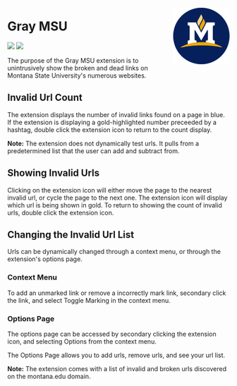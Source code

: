 <img src="logo/logo-128.png" alt="GrayMSU logo" align="right" width="128px"></img>

# Gray MSU
[![](https://img.shields.io/github/v/release/FlamedDogo99/GrayMSU?style=flat-square&logo=github&logoColor=white&label=GitHub&color=181717)](https://github.com/FlamedDogo99/GrayMSU/releases)
[![](https://img.shields.io/github/license/FlamedDogo99/GrayMSU?style=flat-square)](https://github.com/FlamedDogo99/GrayMSU/blob/master/LICENSE)


The purpose of the Gray MSU extension is to unintrusively show the broken and dead links on Montana State University's numerous websites.

## Invalid Url Count

The extension displays the number of invalid links found on a page in blue. If the extension is displaying a gold-highlighted number preceeded by a hashtag, double click the extension icon to return to the count display.

**Note:** The extension does not dynamically test urls. It pulls from a predetermined list that the user can add and subtract from.

## Showing Invalid Urls

Clicking on the extension icon will either move the page to the nearest invalid url, or cycle the page to the next one. The extension icon will display which url is being shown in gold. To return to showing the count of invalid urls, double click the extension icon.

## Changing the Invalid Url List

Urls can be dynamically changed through a context menu, or through the extension's options page.

### Context Menu

To add an unmarked link or remove a incorrectly mark link, secondary click the link, and select Toggle Marking in the context menu.

### Options Page

The options page can be accessed by secondary clicking the extension icon, and selecting Options from the context menu.

The Options Page allows you to add urls, remove urls, and see your url list.

**Note:** The extension comes with a list of invalid and broken urls discovered on the montana.edu domain.
